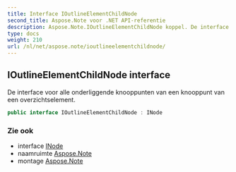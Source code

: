 ```yaml
---
title: Interface IOutlineElementChildNode
second_title: Aspose.Note voor .NET API-referentie
description: Aspose.Note.IOutlineElementChildNode koppel. De interface voor alle onderliggende knooppunten van een knooppunt van een overzichtselement.
type: docs
weight: 210
url: /nl/net/aspose.note/ioutlineelementchildnode/
---
```

## IOutlineElementChildNode interface

De interface voor alle onderliggende knooppunten van een knooppunt van een overzichtselement.

```csharp
public interface IOutlineElementChildNode : INode
```

### Zie ook

* interface [INode](../inode/)
* naamruimte [Aspose.Note](../../aspose.note/)
* montage [Aspose.Note](../../)



